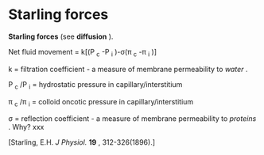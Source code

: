---
---
# Starling forces

**Starling forces** (see **diffusion** ).

Net fluid movement = k\[(P <sub>c</sub> -P <sub>i</sub> )-σ(π
<sub>c</sub> -π <sub>i</sub> )\]

k = filtration coefficient - a measure of membrane permeability to
*water* .

P <sub>c</sub> /P <sub>i</sub> = hydrostatic pressure in
capillary/interstitium

π <sub>c</sub> /π <sub>i</sub> = colloid oncotic pressure in
capillary/interstitium

σ = reflection coefficient - a measure of membrane permeability to
*proteins* . Why? xxx

\[Starling, E.H. *J Physiol.* **19** , 312-326(1896).\]
